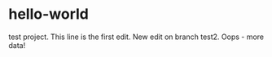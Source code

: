 # hello-world
test project.
This line is the first edit.
New edit on branch test2. Oops - more data!
